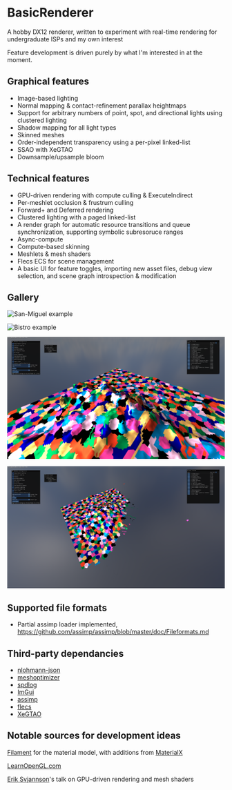 
# BasicRenderer

A hobby DX12 renderer, written to experiment with real-time rendering for undergraduate ISPs and my own interest

Feature development is driven purely by what I'm interested in at the moment.


## Graphical features

- Image-based lighting
- Normal mapping & contact-refinement parallax heightmaps
- Support for arbitrary numbers of point, spot, and directional lights using clustered lighting
- Shadow mapping for all light types
- Skinned meshes
- Order-independent transparency using a per-pixel linked-list
- SSAO with XeGTAO
- Downsample/upsample bloom

## Technical features

- GPU-driven rendering with compute culling & ExecuteIndirect
- Per-meshlet occlusion & frustrum culling
- Forward+ and Deferred rendering
- Clustered lighting with a paged linked-list
- A render graph for automatic resource transitions and queue synchronization, supporting symbolic subresoruce ranges
- Async-compute
- Compute-based skinning
- Meshlets & mesh shaders
- Flecs ECS for scene management
- A basic UI for feature toggles, importing new asset files, debug view selection, and scene graph introspection & modification

## Gallery
![San-Miguel example](images/SanMiguel.png)

![Bistro example](images/Bistro.png)

![Meshlets example](images/meshlets.png)

![Meshlet culling example](images/culling.png)

## Supported file formats
- Partial assimp loader implemented, https://github.com/assimp/assimp/blob/master/doc/Fileformats.md

## Third-party dependancies

- [nlohmann-json](https://github.com/nlohmann/json)
- [meshoptimizer](https://github.com/zeux/meshoptimizer)
- [spdlog](https://github.com/gabime/spdlog)
- [ImGui](https://github.com/ocornut/imgui)
- [assimp](https://github.com/assimp/assimp)
- [flecs](https://www.flecs.dev/flecs/)
- [XeGTAO](https://github.com/GameTechDev/XeGTAO)
  
## Notable sources for development ideas

[Filament](https://github.com/google/filament) for the material model, with additions from [MaterialX](https://github.com/AcademySoftwareFoundation/MaterialX)

[LearnOpenGL.com](https://learnopengl.com/)

[Erik Svjannson](https://www.youtube.com/watch?v=EtX7WnFhxtQ)'s talk on GPU-driven rendering and mesh shaders


